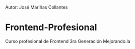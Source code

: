 Autor: José Mariñas Collantes

Frontend-Profesional
===============================
Curso profesional de Frontend 3ra Generación Mejorando.la